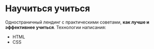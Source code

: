 # Научиться учиться
Одностраничный лендинг с практическими советами, **как лучше и эффективнее учиться**.
Технологии написания:
* HTML
* CSS
